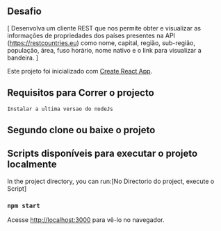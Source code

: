 ## Desafio
[
    Desenvolva um cliente REST que nos permite obter e visualizar as informações de propriedades dos países presentes na API (https://restcountries.eu) como nome, capital, região, sub-região, população, área, fuso horário, nome nativo e o link para visualizar a bandeira.
]



Este projeto foi inicializado com [Create React App](https://github.com/facebook/create-react-app).

## Requisitos para Correr o projecto
    Instalar a ultima versao do nodeJs
## Segundo clone ou baixe o projeto

## Scripts disponíveis para executar o projeto localmente

In the project directory, you can run:[No Directorio do project, execute o Script]

### `npm start`
Acesse [http://localhost:3000](http://localhost:3000) 
para vê-lo no navegador.
